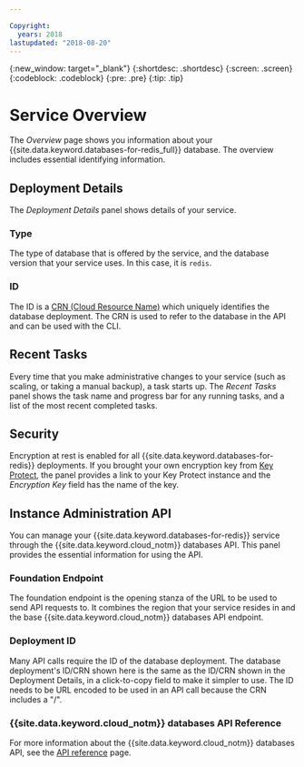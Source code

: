 ```yaml
---

Copyright:
  years: 2018
lastupdated: "2018-08-20"
---
```


{:new_window: target="_blank"}
{:shortdesc: .shortdesc}
{:screen: .screen}
{:codeblock: .codeblock}
{:pre: .pre}
{:tip: .tip}

# Service Overview

The _Overview_ page shows you information about your {{site.data.keyword.databases-for-redis_full}} database. The overview includes essential identifying information.

## Deployment Details

The _Deployment Details_ panel shows details of your service.

### Type

The type of database that is offered by the service, and the database version that your service uses. In this case, it is `redis`.

### ID

The ID is a [CRN (Cloud Resource Name)](https://console.bluemix.net/docs/overview/crn.html) which uniquely identifies the database deployment. The CRN is used to refer to the database in the API and can be used with the CLI.

## Recent Tasks

Every time that you make administrative changes to your service (such as scaling, or taking a manual backup), a task starts up. The _Recent Tasks_ panel shows the task name and progress bar for any running tasks, and a list of the most recent completed tasks.

## Security

Encryption at rest is enabled for all {{site.data.keyword.databases-for-redis}} deployments. If you brought your own encryption key from [Key Protect](./reference-key-protect.html), the panel provides a link to your Key Protect instance and the _Encryption Key_ field has the name of the key.

## Instance Administration API

You can manage your {{site.data.keyword.databases-for-redis}} service through the {{site.data.keyword.cloud_notm}} databases API. This panel provides the essential information for using the API.

### Foundation Endpoint

The foundation endpoint is the opening stanza of the URL to be used to send API requests to. It combines the region that your service resides in and the base {{site.data.keyword.cloud_notm}} databases API endpoint. 

### Deployment ID

Many API calls require the ID of the database deployment. The database deployment's ID/CRN shown here is the same as the ID/CRN shown in the Deployment Details, in a click-to-copy field to make it simpler to use. The ID needs to be URL encoded to be used in an API call because the CRN includes a "/".

### {{site.data.keyword.cloud_notm}} databases API Reference

For more information about the {{site.data.keyword.cloud_notm}} databases API, see the [API reference](https://console.{DomainName}/apidocs/cloud-databases-api) page.

